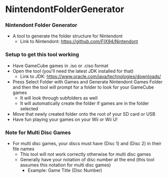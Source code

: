 # NintendontFolderGenerator

### Nintendont Folder Generator
* A tool to generate the folder structure for Nintendont
    * Link to Nintendont: https://github.com/FIX94/Nintendont

### Setup to get this tool working
* Have GameCube games in .iso or .ciso format
* Open the tool (you'll need the latest JDK installed for that)
    * Link to JDK: https://www.oracle.com/java/technologies/downloads/
* Press Select Folder with Games and Generate Nintendont Games Folder and then the tool will prompt for a folder to look for your GameCube games
    * It will look through subfolders as well
    * It will automatically create the folder if games are in the folder selected
* Move that newly created folder onto the root of your SD card or USB
* Have fun playing your games on your Wii or Wii U!

### Note for Multi Disc Games
* For multi disc games, your discs must have (Disc 1) and (Disc 2) in their file names
  * This tool will not work correctly otherwise for multi disc games
  * Generally have your notation of disc number at the end (this tool assumes this notation for multi disc games)
    * Example: Game Title (Disc Number)